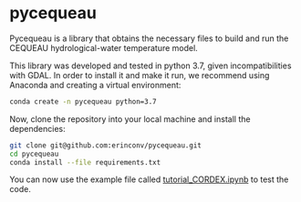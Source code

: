 # pycequeau

Pycequeau is a library that obtains the necessary files to build and run the CEQUEAU hydrological-water temperature model.

This library was developed and tested in python 3.7, given incompatibilities with GDAL. In order to install it and make it run, we recommend using Anaconda and creating a virtual environment:

```bash
conda create -n pycequeau python=3.7
```

Now, clone the repository into your local machine and install the dependencies:

```bash
git clone git@github.com:erinconv/pycequeau.git
cd pycequeau
conda install --file requirements.txt
```

You can now use the example file called [tutorial_CORDEX.ipynb](https://github.com/erinconv/pycequeau/blob/main/tutorial_CORDEX.ipynb "tutorial_CORDEX.ipynb") to test the code.